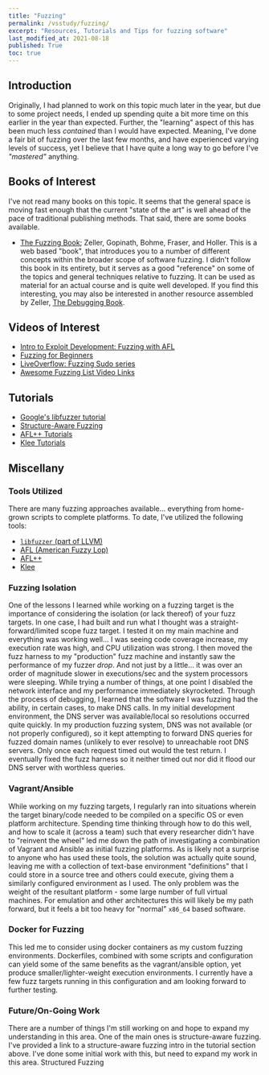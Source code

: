 ```yaml
---
title: "Fuzzing"
permalink: /vsstudy/fuzzing/
excerpt: "Resources, Tutorials and Tips for fuzzing software"
last_modified_at: 2021-08-18
published: True
toc: true
---
```


## Introduction

Originally, I had planned to work on this topic much later in the year, but due to some project needs, I ended up spending quite a bit more time on this earlier in the year than expected. Further, the "learning" aspect of this has been much less _contained_ than I would have expected. Meaning, I've done a fair bit of fuzzing over the last few months, and have experienced varying levels of success, yet I believe that I have quite a long way to go before I've _"mastered"_ anything. 


## Books of Interest

I've not read many books on this topic. It seems that the general space is moving fast enough that the current "state of the art" is well ahead of the pace of traditional publishing methods. That said, there are some books available.

- [The Fuzzing Book](https://www.fuzzingbook.org/); Zeller, Gopinath, Bohme, Fraser, and Holler. This is a web based "book", that introduces you to a number of different concepts within the broader scope of software fuzzing. I didn't follow this book in its entirety, but it serves as a good "reference" on some of the topics and general techniques relative to fuzzing. It can be used as material for an actual course and is quite well developed. If you find this interesting, you may also be interested in another resource assembled by Zeller, [The Debugging Book](https://www.debuggingbook.org/).


## Videos of Interest

- [Intro to Exploit Development: Fuzzing with AFL](https://www.youtube.com/watch?v=3Kc_joW2YgM)
- [Fuzzing for Beginners](https://www.youtube.com/watch?v=O3hb6HV1ZQo&t=1400s)
- [LiveOverflow: Fuzzing Sudo series](https://www.youtube.com/playlist?list=PLhixgUqwRTjy0gMuT4C3bmjeZjuNQyqdx)
- [Awesome Fuzzing List Video Links](https://github.com/secfigo/Awesome-Fuzzing#videos)

## Tutorials

- [Google's libfuzzer tutorial](https://github.com/google/fuzzing/blob/master/tutorial/libFuzzerTutorial.md)
- [Structure-Aware Fuzzing](https://github.com/google/fuzzing/blob/master/docs/structure-aware-fuzzing.md)
- [AFL++ Tutorials](https://aflplus.plus/docs/tutorials/)
- [Klee Tutorials](https://klee.github.io/tutorials/)

## Miscellany

### Tools Utilized

There are many fuzzing approaches available... everything from home-grown scripts to complete platforms. To date, I've utilized the following tools:

- [`libfuzzer` (part of LLVM)](https://www.llvm.org/docs/LibFuzzer.html)
- [AFL (American Fuzzy Lop)](https://lcamtuf.coredump.cx/afl/)
- [AFL++](https://aflplus.plus/)
- [Klee](https://klee.github.io/)


### Fuzzing Isolation

One of the lessons I learned while working on a fuzzing target is the importance of considering the isolation (or lack thereof) of your fuzz targets. In one case, I had built and run what I thought was a straight-forward/limited scope fuzz target. I tested it on my main machine and everything was working well... I was seeing code coverage increase, my execution rate was high, and CPU utilization was strong. I then moved the fuzz harness to my "production" fuzz machine and instantly saw the performance of my fuzzer _drop_. And not just by a little... it was over an order of magnitude slower in executions/sec and the system processors were sleeping. While trying a number of things, at one point I disabled the network interface and my performance immediately skyrocketed. Through the process of debugging, I learned that the software I was fuzzing had the ability, in certain cases, to make DNS calls. In my initial development environment, the DNS server was available/local so resolutions occurred quite quickly. In my production fuzzing system, DNS was not available (or not properly configured), so it kept attempting to forward DNS queries for fuzzed domain names (unlikely to ever resolve) to unreachable root DNS servers. Only once each request timed out would the test return. I eventually fixed the fuzz harness so it neither timed out nor did it flood our DNS server with worthless queries. 

### Vagrant/Ansible

While working on my fuzzing targets, I regularly ran into situations wherein the target binary/code needed to be compiled on a specific OS or even platform architecture. Spending time thinking through how to do this well, and how to scale it (across a team) such that every researcher didn't have to "reinvent the wheel" led me down the path of investigating a combination of Vagrant and Ansible as initial fuzzing platforms. As is likely not a surprise to anyone who has used these tools, the solution was actually quite sound, leaving me with a collection of text-base environment "definitions" that I could store in a source tree and others could execute, giving them a similarly configured environment as I used. The only problem was the weight of the resultant platform - some large number of full virtual machines. For emulation and other architectures this will likely be my path forward, but it feels a bit too heavy for "normal" `x86_64` based software.

### Docker for Fuzzing

This led me to consider using docker containers as my custom fuzzing environments. Dockerfiles, combined with some scripts and configuration can yield some of the same benefits as the vagrant/ansible option, yet produce smaller/lighter-weight execution environments. I currently have a few fuzz targets running in this configuration and am looking forward to further testing.

### Future/On-Going Work

There are a number of things I'm still working on and hope to expand my understanding in this area. One of the main ones is structure-aware fuzzing. I've provided a link to a structure-aware fuzzing intro in the tutorial section above. I've done some initial work with this, but need to expand my work in this area.
Structured Fuzzing


